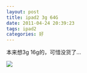 ```yaml
---
layout: post
title: ipad2 3g 64G
date: 2011-04-24 20:39:23
tags: ipad2
categories: 好
---
```

本来想3g 16g的，可惜没货了...

<img src="http://farm3.staticflickr.com/2848/9269075088_f1bb41e2bb_o.jpg" />
